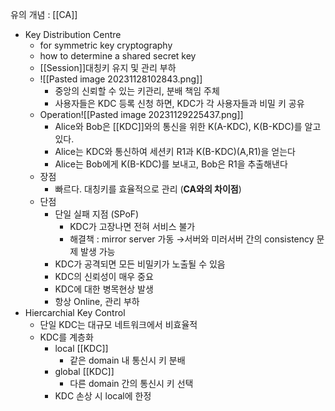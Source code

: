 유의 개념 : [[CA]]
- Key Distribution Centre
	- for symmetric key cryptography
	- how to determine a shared secret key
	- [[Session]]대칭키 유지 및 관리 부하
	- ![[Pasted image 20231128102843.png]]
		- 중앙의 신뢰할 수 있는 키관리, 분배 책임 주체
		- 사용자들은 KDC 등록 신청 하면, KDC가 각 사용자들과 비밀 키 공유
	- Operation![[Pasted image 20231129225437.png]]
		- Alice와 Bob은 [[KDC]]와의 통신을 위한 K(A-KDC), K(B-KDC)를 알고 있다. 
		- Alice는 KDC와 통신하여 세션키 R1과 K(B-KDC)(A,R1)을 얻는다
		- Alice는 Bob에게 K(B-KDC)를 보내고, Bob은 R1을 추출해낸다
	- 장점
		- 빠르다. 대칭키를 효율적으로 관리 (**CA와의 차이점**)
	- 단점
		- 단일 실패 지점 (SPoF)
			- KDC가 고장나면 전혀 서비스 불가
			- 해결책 : mirror server 가동
			  →서버와 미러서버 간의 consistency 문제 발생 가능
		- KDC가 공격되면 모든 비밀키가 노출될 수 있음
		- KDC의 신뢰성이 매우 중요
		- KDC에 대한 병목현상 발생
		- 항상 Online, 관리 부하
- Hiercarchial Key Control
	- 단일 KDC는 대규모 네트워크에서 비효율적
	- KDC를 계층화
		- local [[KDC]] 
			- 같은 domain 내 통신시 키 분배
		- global [[KDC]] 
			- 다른 domain 간의 통신시 키 선택
		- KDC 손상 시 local에 한정